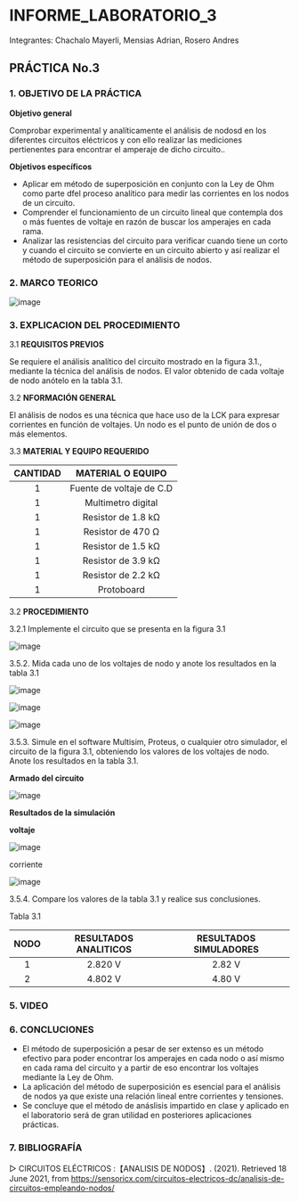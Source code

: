 # INFORME_LABORATORIO_3
Integrantes: Chachalo Mayerli, Mensias Adrian, Rosero Andres

## **PRÁCTICA No.3**

### 1.  OBJETIVO DE LA PRÁCTICA

**Objetivo general** 

Comprobar experimental y analíticamente el análisis de nodosd en los diferentes circuitos eléctricos y con ello realizar las mediciones pertienentes para encontrar el amperaje de dicho circuito..

**Objetivos específicos**

- Aplicar em método de superposición en conjunto con la Ley de Ohm como parte dfel proceso analítico para medir las corrientes en los nodos de un circuito.
- Comprender el funcionamiento de un circuito lineal que contempla dos o más fuentes de voltaje en razón de buscar los amperajes en cada rama.
- Analizar las resistencias del circuito para verificar cuando tiene un corto y cuando el circuito se convierte en un circuito abierto y así realizar el método de superposición para el análisis de nodos.

### 2.  MARCO TEORICO

![image](https://user-images.githubusercontent.com/85209614/122558049-38b81700-d003-11eb-9bf7-b04ec3730e8a.png)

### 3.  EXPLICACION DEL PROCEDIMIENTO 

3.1 **REQUISITOS PREVIOS**

Se requiere el análisis analítico del circuito mostrado en la figura 3.1., mediante la
técnica del análisis de nodos. El valor obtenido de cada voltaje de nodo anótelo en la
tabla 3.1.

3.2 **NFORMACIÓN GENERAL**

El análisis de nodos es una técnica que hace uso de la LCK para expresar corrientes en
función de voltajes.
Un nodo es el punto de unión de dos o más elementos.

3.3 **MATERIAL Y EQUIPO REQUERIDO**

|**CANTIDAD**| **MATERIAL O EQUIPO**|
|:---: | :---: |
| 1 | Fuente de voltaje de C.D |
| 1 | Multimetro digital |
| 1 | Resistor de 1.8 kΩ |
| 1 | Resistor de 470 Ω |
| 1 | Resistor de 1.5 kΩ |
| 1 | Resistor de 3.9 kΩ |
| 1 | Resistor de 2.2 kΩ |
| 1 | Protoboard |

3.2 **PROCEDIMIENTO**

3.2.1 Implemente el circuito que se presenta en la figura 3.1 

![image](https://user-images.githubusercontent.com/85126275/122089373-4df73080-cdcc-11eb-8c1f-203ad89c4351.png)

3.5.2. Mida cada uno de los voltajes de nodo y anote los resultados en la tabla 3.1

![image](https://user-images.githubusercontent.com/75383758/122560251-01973500-d006-11eb-91d7-1bef2dc6da56.png)

![image](https://user-images.githubusercontent.com/75383758/122560991-e37e0480-d006-11eb-8001-9634a4784e7a.png)

![image](https://user-images.githubusercontent.com/75383758/122562130-5471ec00-d008-11eb-8c61-bc824708accd.png)

3.5.3. Simule en el software Multisim, Proteus, o cualquier otro simulador, el circuito
de la figura 3.1, obteniendo los valores de los voltajes de nodo. Anote los resultados en la tabla 3.1.

**Armado del circuito**

![image](https://user-images.githubusercontent.com/85126275/122106694-dc28e200-cddf-11eb-8d34-a9c112ede30c.png)

**Resultados de la simulación**

**voltaje** 

![image](https://user-images.githubusercontent.com/75383758/122559513-0effef80-d005-11eb-9977-8db3a41b6258.png)

corriente

![image](https://user-images.githubusercontent.com/85126275/122105576-91f33100-cdde-11eb-9edb-fea0d07e7782.png)

3.5.4. Compare los valores de la tabla 3.1 y realice sus conclusiones.

Tabla 3.1 

|**NODO**| **RESULTADOS ANALITICOS** | **RESULTADOS SIMULADORES**|
|:--: | :---: | :---: | 
|  1  | 2.820 V | 2.82 V |
|  2  | 4.802 V | 4.80 V |



### 5.  VIDEO

### 6.  CONCLUCIONES 

- El método de superposición a pesar de ser extenso es un método efectivo para poder encontrar los amperajes en cada nodo o así mismo en cada rama del circuito y a partir de eso encontrar los voltajes mediante la Ley de Ohm.
- La aplicación del método de superposición es esencial para el análisis de nodos ya que existe una relación lineal entre corrientes y tensiones. 
- Se concluye que el método de anáslisis impartido en clase y aplicado en el laboratorio será de gran utilidad en posteriores aplicaciones prácticas.

### 7.  BIBLIOGRAFÍA
▷ CIRCUITOS ELÉCTRICOS :【ANALISIS DE NODOS】. (2021). Retrieved 18 June 2021, from https://sensoricx.com/circuitos-electricos-dc/analisis-de-circuitos-empleando-nodos/








